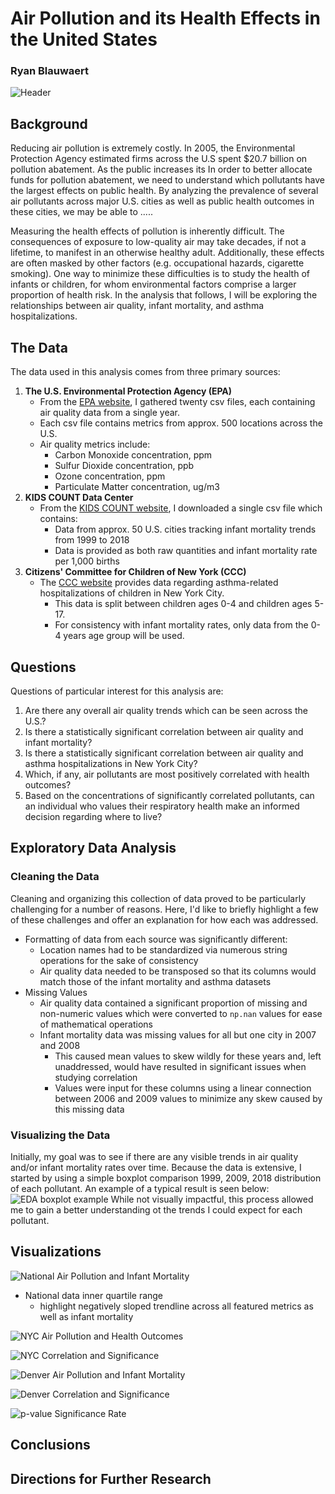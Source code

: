 # Air Pollution and its Health Effects in the United States
### Ryan Blauwaert
![Header](./images/header_photo.jpeg)

## Background

Reducing air pollution is extremely costly. In 2005, the Environmental Protection Agency estimated firms across the U.S spent $20.7 billion on pollution abatement. As the public increases its    In order to better allocate funds for pollution abatement, we need to understand which pollutants have the largest effects on public health. By analyzing the prevalence of several air pollutants across major U.S. cities as well as public health outcomes in these cities, we may be able to .....

Measuring the health effects of pollution is inherently difficult. The consequences of exposure to low-quality air may take decades, if not a lifetime, to manifest in an otherwise healthy adult. Additionally, these effects are often masked by other factors (e.g. occupational hazards, cigarette smoking). One way to minimize these difficulties is to study the health of infants or children, for whom environmental factors comprise a larger proportion of health risk. In the analysis that follows, I will be exploring the relationships between air quality, infant mortality, and asthma hospitalizations. 

## The Data
The data used in this analysis comes from three primary sources:
1. **The U.S. Environmental Protection Agency (EPA)**
    - From the [EPA website](https://www.epa.gov/outdoor-air-quality-data/air-quality-statistics-report), I gathered twenty csv files, each containing air quality data from a single year.
    - Each csv file contains metrics from approx. 500 locations across the U.S.
    - Air quality metrics include:
        - Carbon Monoxide concentration, ppm
        - Sulfur Dioxide concentration, ppb
        - Ozone concentration, ppm
        - Particulate Matter concentration, ug/m</sup>3</sup>
2. **KIDS COUNT Data Center**
    - From the [KIDS COUNT website](https://datacenter.kidscount.org/data/tables/6051-infant-mortality?loc=1&loct=3#detailed/3/10,55-56,58-61,64-77,79-84,86,88-94,96-109,9428-9429/false/37,871,870,573,869,36,868,867,133,38/any/12718,12719), I downloaded a single csv file which contains:
        - Data from approx. 50 U.S. cities tracking infant mortality trends from 1999 to 2018
        - Data is provided as both raw quantities and infant mortality rate per 1,000 births
3. **Citizens' Committee for Children of New York (CCC)**
    - The [CCC website](https://data.cccnewyork.org/data/table/7/asthma-hospitalizations#7/12/20/a/a) provides data regarding asthma-related hospitalizations of children in New York City.
        - This data is split between children ages 0-4 and children ages 5-17.
        - For consistency with infant mortality rates, only data from the 0-4 years age group will be used. 

## Questions
Questions of particular interest for this analysis are:
1. Are there any overall air quality trends which can be seen across the U.S.?
2. Is there a statistically significant correlation between air quality and infant mortality?
3. Is there a statistically significant correlation between air quality and asthma hospitalizations in New York City?
4. Which, if any, air pollutants are most positively correlated with health outcomes?
5. Based on the concentrations of significantly correlated pollutants, can an individual who values their respiratory health make an informed decision regarding where to live?

## Exploratory Data Analysis
### Cleaning the Data
Cleaning and organizing this collection of data proved to be particularly challenging for a number of reasons. Here, I'd like to briefly highlight a few of these challenges and offer an explanation for how each was addressed. 
- Formatting of data from each source was significantly different: 
    - Location names had to be standardized via numerous string operations for the sake of consistency 
    - Air quality data needed to be transposed so that its columns would match those of the infant mortality and asthma datasets
- Missing Values
    - Air quality data contained a significant proportion of missing and non-numeric values which were converted to `np.nan` values for ease of mathematical operations
    - Infant mortality data was missing values for all but one city in 2007 and 2008
        - This caused mean values to skew wildly for these years and, left unaddressed, would have resulted in significant issues when studying correlation
        - Values were input for these columns using a linear connection between 2006 and 2009 values to minimize any skew caused by this missing data
### Visualizing the Data
Initially, my goal was to see if there are any visible trends in air quality and/or infant mortality rates over time. Because the data is extensive, I started by using a simple boxplot comparison 1999, 2009, 2018 distribution of each pollutant. An example of a typical result is seen below:
![EDA boxplot example](./images/eda_boxplot_example.png)
While not visually impactful, this process allowed me to gain a better understanding ot the trends I could expect for each pollutant. 



## Visualizations
![National Air Pollution and Infant Mortality](./images/interquartile.png)

* National data inner quartile range
    - highlight negatively sloped trendline across all featured metrics as well as infant mortality

![NYC Air Pollution and Health Outcomes](./images/nyc_plots.png)

![NYC Correlation and Significance](./images/nyc_corr_sig.png)

![Denver Air Pollution and Infant Mortality](./images/denver.png)

![Denver Correlation and Significance](./images/denver_corr_sig.png)

![p-value Significance Rate](./images/corr_sig_rates.png)


## Conclusions

## Directions for Further Research